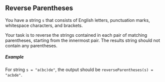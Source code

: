 Reverse Parentheses
-----

You have a string `s` that consists of English letters, punctuation marks, whitespace characters, and brackets. 

Your task is to reverse the strings contained in each pair of matching parentheses, starting from the innermost pair. The results string should not contain any parentheses.

##### Example

For string `s = "a(bc)de"`, the output should be
`reverseParentheses(s) = "acbde"`.